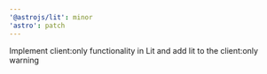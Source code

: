 ```yaml
---
'@astrojs/lit': minor
'astro': patch
---
```


Implement client:only functionality in Lit and add lit to the client:only warning
